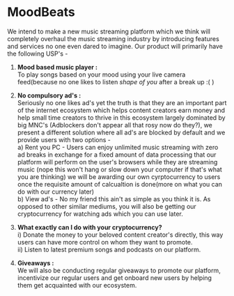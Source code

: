 # MoodBeats


We intend to make a new music streaming platform which we think will completely overhaul the music streaming industry by introducing features and services no one even dared to imagine.
Our product will primarily have the following USP's -
1) **Mood based music player :**
    </br>
   To play songs based on your mood using your live camera feed(because no one likes to listen *shape of you* after a break up :( )

2) **No compulsory ad's :**
   </br>
   Seriously no one likes ad's yet the truth is that they are an important part of the internet ecosystem which helps content creators earn money and help small time creators to thrive in this ecosystem largely dominated by big MNC's (Adblockers don't appear all that rosy now do they?), we present a different solution where all ad's are blocked by default and we provide users with two options -
   </br>
   a) Rent you PC - Users can enjoy unlimited music streaming with zero ad breaks in exchange for a fixed amount of data processing that our platform will perform on the user's browsers while they are streaming music (nope this won't hang or slow down your computer if that's what you are thinking) we will be awarding our own cyrptocurrency to users once the requisite amount of calcualtion is done(more on what you can do with our currency later) 
   </br>
   b) View ad's - No my friend this ain't as simple as you think it is. As opposed to other similar mediums, you will also be getting our cryptocurrency for watching ads which you can use later.

3) **What exactly can I do with your cryptocurrency?**
   </br>
   i) Donate the money to your beloved content creator's directly, this way users can have more control on whom they want to promote.
   </br>
   ii) Listen to latest premium songs and podcasts on our platform.

4) **Giveaways :**
   </br>
   We will also be conducting regular giveaways to promote our platform, incentivize our regular users and get onboard new users by helping them get acquainted with our ecosystem.  
